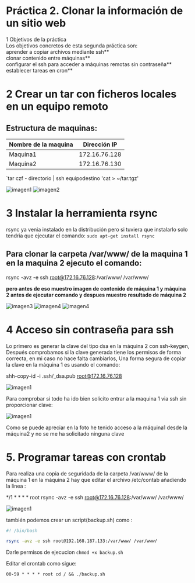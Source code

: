 
# Práctica 2. Clonar la información de un sitio web

 1 Objetivos de la práctica  
 Los objetivos concretos de esta segunda práctica son:  
 aprender a copiar archivos mediante ssh**  
 clonar contenido entre máquinas**  
 configurar el ssh para acceder a máquinas remotas sin contraseña**  
 establecer tareas en cron**  

# 2 Crear un tar con ficheros locales en un equipo remoto

## Estructura de  maquinas:
Nombre de la maquina | Dirección IP
-----------| -------------
Maquina1 |172.16.76.128
Maquina2 |172.16.76.130

`tar czf - directorio | ssh equipodestino 'cat > ~/tar.tgz'

![imagen1](https://github.com/moulayrchid/swap1516/blob/master/practica2/pract1-imagen1.png)
![imagen2](https://github.com/moulayrchid/swap1516/blob/master/practica2/rseult.png)

# 3 Instalar la herramienta rsync

 rsync ya venia instalado en la distribución pero si tuviera que instalarlo solo tendria que ejecutar el comando:
`sudo apt-get install rsync`

## Para clonar la carpeta /var/www/ de la maquina 1 en la maquina 2 ejecuto el comando:

rsync -avz -e ssh root@172.16.76.128:/var/www/ /var/www/

**pero antes de eso muestro imagen de contenido de máquina 1 y máquina 2 antes de ejecutar comando y despues muestro resultado de máquina 2**

![imagen3](https://github.com/moulayrchid/swap1516/blob/master/practica2/maquina1.html.png)
![imagen4](https://github.com/moulayrchid/swap1516/blob/master/practica2/maquina2.html.png)
![imagen4](https://github.com/moulayrchid/swap1516/blob/master/practica2/ejecucion-comando.png)


# 4 Acceso sin contraseña para ssh

Lo primero es generar la clave del tipo dsa en la máquina 2 con ssh-keygen, Después comprobamos si la clave generada tiene los permisos de forma correcta, en mi caso no hace falta cambiarlos, Una forma segura de copiar la clave en la máquina 1 es usando el comando:

shh-copy-id -i .ssh/_dsa.pub root@172.16.76.128

![imagen1](https://github.com/moulayrchid/swap1516/blob/master/practica2/ssh1)

Para comprobar si todo ha ido bien solicito entrar a la maquina 1 via ssh sin proporcionar clave:

![imagen1](https://github.com/moulayrchid/swap1516/blob/master/practica2/ssh2)

Como se puede apreciar en la foto he tenido acceso a la máquina1 desde la máquina2 y no se me ha solicitado ninguna clave

#  5. Programar tareas con crontab

Para realiza una copia de seguridada de la carpeta /var/www/ de la máquina 1 en la máquina 2 hay que editar el archivo /etc/contab añadiendo la linea :

*/1 * * * * root rsync -avz -e ssh root@172.16.76.128:/var/www/ /var/www/

![imagen1](https://github.com/moulayrchid/swap1516/blob/master/practica2/editarcrontab.png)

también podemos  crear un script(backup.sh) como :

```sh
#! /bin/bash

rsync -avz -e ssh root@192.168.187.133:/var/www/ /var/www/

```

Darle permisos de ejecucion `chmod +x backup.sh`

Editar el crontab como sigue:

```
00-59 * * * * root cd / && ./backup.sh
```
















